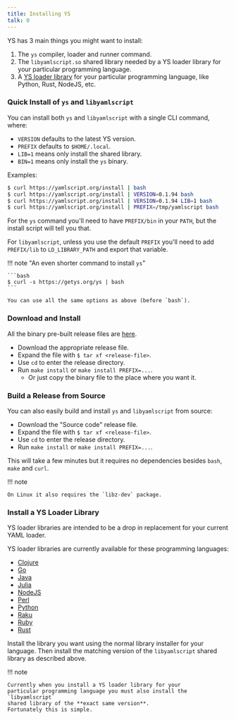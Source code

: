 ```yaml
---
title: Installing YS
talk: 0
---
```


YS has 3 main things you might want to install:

1. The `ys` compiler, loader and runner command.
2. The `libyamlscript.so` shared library needed by a YS loader library for your
   particular programming language.
3. A [YS loader library](bindings.md#currently-available-libraries) for your
   particular programming language, like Python, Rust, NodeJS, etc.


### Quick Install of `ys` and `libyamlscript`

You can install both `ys` and `libyamlscript` with a single CLI command, where:

* `VERSION` defaults to the latest YS version.
* `PREFIX` defaults to `$HOME/.local`.
* `LIB=1` means only install the shared library.
* `BIN=1` means only install the `ys` binary.

Examples:
```bash
$ curl https://yamlscript.org/install | bash
$ curl https://yamlscript.org/install | VERSION=0.1.94 bash
$ curl https://yamlscript.org/install | VERSION=0.1.94 LIB=1 bash
$ curl https://yamlscript.org/install | PREFIX=/tmp/yamlscript bash
```

For the `ys` command you'll need to have `PREFIX/bin` in your `PATH`, but the
install script will tell you that.

For `libyamlscript`, unless you use the default `PREFIX` you'll need to add
`PREFIX/lib` to `LD_LIBRARY_PATH` and export that variable.

!!! note "An even shorter command to install `ys`"

    ```bash
    $ curl -s https://getys.org/ys | bash
    ```

    You can use all the same options as above (before `bash`).


<!--
### Temporary Test Install

If you just want to try out the `ys` command but not install it permanently, you
can run this (in Bash and Zsh only):
```bash
source <(curl https://yamlscript.org/try-ys)
```

This will install the `ys` binary under `/tmp/` and add the directory to you
current shell's `PATH`.
It will only be available for the duration of the shell session that you run it
in.
-->


### Download and Install

All the binary pre-built release files are
[here](https://github.com/yaml/yamlscript/releases).

* Download the appropriate release file.
* Expand the file with `$ tar xf <release-file>`.
* Use `cd` to enter the release directory.
* Run `make install` or `make install PREFIX=...`.
  * Or just copy the binary file to the place where you want it.


### Build a Release from Source

You can also easily build and install `ys` and `libyamlscript` from source:

* Download the "Source code" release file.
* Expand the file with `$ tar xf <release-file>`.
* Use `cd` to enter the release directory.
* Run `make install` or `make install PREFIX=...`.

This will take a few minutes but it requires no dependencies besides `bash`,
`make` and `curl`.

!!! note

    On Linux it also requires the `libz-dev` package.


### Install a YS Loader Library

YS loader libraries are intended to be a  drop in replacement for your
current YAML loader.

YS loader libraries are currently available for these programming
languages:

* [Clojure](https://clojars.org/org.yamlscript/clj-yamlscript)
* [Go](https://github.com/yaml/yamlscript-go)
* [Java](https://clojars.org/org.yamlscript/yamlscript)
* [Julia](https://juliahub.com/ui/Packages/General/YAMLScript)
* [NodeJS](https://www.npmjs.com/package/@yaml/yamlscript)
* [Perl](https://metacpan.org/pod/YAMLScript)
* [Python](https://pypi.org/project/yamlscript/)
* [Raku](https://raku.land/zef:ingy/YAMLScript)
* [Ruby](https://rubygems.org/gems/yamlscript)
* [Rust](https://crates.io/crates/yamlscript)

Install the library you want using the normal library installer for your
language.
Then install the matching version of the `libyamlscript` shared library as
described above.

!!! note

    Currently when you install a YS loader library for your
    particular programming language you must also install the `libyamlscript`
    shared library of the **exact same version**.
    Fortunately this is simple.
